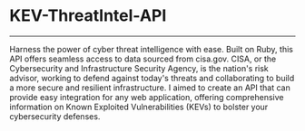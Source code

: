 # KEV-ThreatIntel-API
---
Harness the power of cyber threat intelligence with ease. 
Built on Ruby, this API offers seamless access to data sourced from cisa.gov. CISA, or the Cybersecurity and Infrastructure Security Agency, is the nation's risk advisor, working to defend against today's threats and collaborating to build a more secure and resilient infrastructure. 
I aimed to create an API that can provide easy integration for any web application, offering comprehensive information on Known Exploited Vulnerabilities (KEVs) to bolster your cybersecurity defenses.
